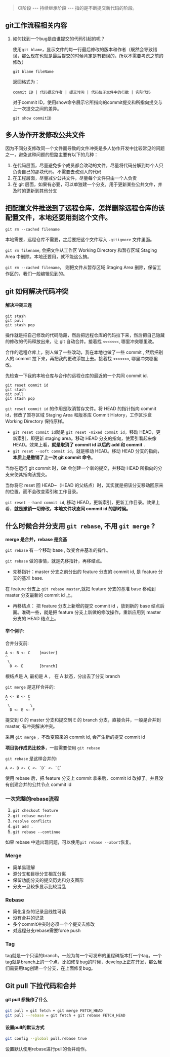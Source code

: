 > CI阶段 --- 持续继承阶段 --- 指的是不断提交新代码的阶段。

## git工作流程相关内容

1. 如何找到一个bug是由谁提交的代码引起的呢？

   使用`git blame`，显示文件的每一行最后修改的版本和作者（既然会导致错误，那么现在也就是最后提交的时候肯定是有错误的，所以不需要考虑之前的修改）

   ```
   git blame fileName
   ```

   返回格式为：

   ```
   commit ID | 代码提交作者 | 提交时间 | 代码位于文件中的行数 | 实际代码
   ```

   对于commit ID，使用show命令展示它所指向的commit提交和所指向提交与上一次提交之间的差异。

   ```
   git show commitID
   ```


## 多人协作开发修改公共文件

因为不同分支修改同一个文件而导致的文件冲突是多人协作开发中比较常见的问题之一，避免这种问题的思路主要有以下的几种：

1. 在代码层面，尽量避免多个成员都会改动的文件，尽量将代码分解到每个人只负责自己的那块代码，不需要去改别人的代码
2. 在工程层面，尽量减少公共文件，尽量每个文件只由一个人负责
3. 在 git 层面，如果有必要，可以单独建一个分支，用于更新某些公共文件，并及时的更新到其他分支

## 把配置文件推送到了远程仓库，怎样删除远程仓库的该配置文件，本地还要用到这个文件。

```
git rm --cached filename
```

本地需要，远程仓库不需要，之后要把这个文件写入 `.gitignore` 文件里面。

`git rm filename`, 会把文件从工作区 Working Directory 和暂存区域 Staging Area 中删除。本地还要用，就不能这么搞。

`git rm --cached filename`， 则把文件从暂存区域 Staging Area 删除，保留工作区的，我们一般编辑见到的。

## git 如何解决代码冲突

#### 解决冲突三连

```
git stash 
git pull 
git stash pop 
```

操作就是把自己修改的代码隐藏，然后把远程仓库的代码拉下来，然后把自己隐藏的修改的代码释放出来，让 git 自动合并。接着找 `<<<<<<<`, 哪里冲突哪里改。

合作的远程仓库上，别人做了一些改动，我在本地也做了一些 commit , 然后把别人的 commit 拉下来，再把我的更改添加上去。接着找 `<<<<<<<`, 哪里冲突哪里改。

先检查一下我的本地仓库与合作的远程仓库的最近的一个共同 commit id.

```
git reset commit id
git stash 
git pull 
git stash pop 
```

`git reset commit id` 的作用是取消暂存文件。将 HEAD 的指针指向 commit id，修改了暂存区域 Staging Area 和版本库 Commit History，工作区沙盒 Working Directory 保持原样。

- `git reset commit id`就是 `git reset -mixed commit id`，移动 HEAD，更新索引，即更新 staging area。移动 HEAD 分支的指向，使索引看起来像 HEAD。效果上看，**就是取消了 commit id 以后的 add 和 commit** .
- `git reset --soft commit id`，就是移动 HEAD。移动 HEAD 分支的指向，**本质上是撤销了上一次 git commit 命令**。

当你在运行 git commit 时，Git 会创建一个新的提交，并移动 HEAD 所指向的分支来使其指向该提交。

当你将它 reset 回 HEAD~（HEAD 的父结点）时，其实就是把该分支移动回原来的位置，而不会改变索引和工作目录。

`git reset --hard commit id`, 移动 HEAD，更新索引，更新工作目录。效果上看，**就是撤销一切修改，本地文件状态同 commit id 的那时候。**

## 什么时候合并分支用 `git rebase`, 不用 `git merge` ?

**merge 是合并，rebase 是变基**

`git rebase` 有一个移动 base , 改变合并基准的操作。

`git rebase` 做的事情，就是先移指针，再移结点。

- 先移指针：master 分支之前分出的 feature 分支的 commit id, 是 feature 分支的基准 base.

在 feature 分支上 `git rebase master`,就把 feature 分支的基准 base 移动到 master 分支最新的 commit id 上。

- 再移结点： 把 feature 分支上新增的提交 commit id ，放到新的 base 结点后面。准确一些，就是把 feature 分支上新做的修改操作，重新应用到 master 分支的 HEAD 结点上。

#### 举个例子:

合并分支前:

```
A <- B <- C    [master]
^
 \
  D <- E       [branch]
```

根结点是 A, 最初是 A ， 在 A 状态，分出去了分支 branch

`git merge` 是这样合并的:

```
A <- B <- C
^         ^
 \         \
  D <- E <- F
```

提交到 C 的 master 分支和提交到 E 的 branch 分支，直接合并，一般是合并到 master, 有冲突解决冲突。

采用 `git merge` ，不改变原来的 commit id, 会产生新的提交 commit id

**项目协作成员比较多**，一般需要使用 `git rebase`

`git rebase` 是这样合并的:

```
A <- B <- C <- `D` <- `E`
```

使用 rebase 后，把 feature 分支上 commit 拿来后，commit id 改掉了。并且没有创建合并的公共节点 commit id

### 一次完整的rebase流程

1. `git checkout feature`
2. `git rebase master`
3. `resolve conflicts`
4. `git add .`
5. `git rebase --continue`

如果 rebase 中途出现问题，可以使用`git rebase --abort`恢复。

### Merge

- 简单易理解
- 源分支和目标分支相互分离
- 保留功能分支的提交历史和分支图形
- 分支一旦较多显示比较混乱

### Rebase

- 简化复杂的记录且线性可读
- 没有合并的记录
- 多个commit冲突时必须一个个提交去修改
- 对远程分支rebase需要force push

### Tag

tag就是一个只读的branch，一般为每一个可发布的里程碑版本打一个tag。一个tag就是branch上的一个点，比如修复bug的时候，develop上正在开发，那么我们需要用tag创建一个分支，在上面修复bug。

## Git pull 下拉代码和合并

#### git pull 都操作了什么

```bash
git pull = git fetch + git merge FETCH_HEAD
git pull --rebase = git fetch + git rebase FETCH_HEAD
```

#### 设置pull的默认方式

```bash
git config --global pull.rebase true
```

设置默认使用rebase进行pull的合并动作。